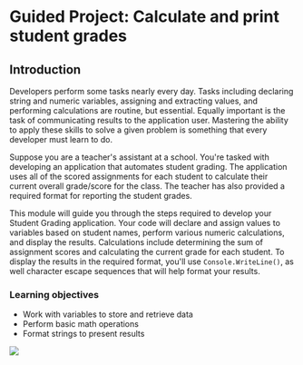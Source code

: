 # Guided Project: Calculate and print student grades

## Introduction

Developers perform some tasks nearly every day. Tasks including declaring string
and numeric variables, assigning and extracting values, and performing
calculations are routine, but essential. Equally important is the task of
communicating results to the application user. Mastering the ability to apply
these skills to solve a given problem is something that every developer must
learn to do.

Suppose you are a teacher's assistant at a school. You're tasked with developing
an application that automates student grading. The application uses all of the
scored assignments for each student to calculate their current overall
grade/score for the class. The teacher has also provided a required format for
reporting the student grades.

This module will guide you through the steps required to develop your Student
Grading application. Your code will declare and assign values to variables based
on student names, perform various numeric calculations, and display the results.
Calculations include determining the sum of assignment scores and calculating the current grade for each student. To display the results in the required format, you'll use `Console.WriteLine()`, as well character escape sequences
that will help format your results.

### Learning objectives

- Work with variables to store and retrieve data
- Perform basic math operations
- Format strings to present results

![](../../imgs/learn.microsoft.com_en-us_training_modules_guided-project-calculate-print-student-grades_7-summary(iPad%20Pro).png)
